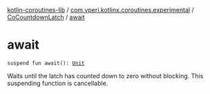[kotlin-coroutines-lib](../../index.md) / [com.vperi.kotlinx.coroutines.experimental](../index.md) / [CoCountdownLatch](index.md) / [await](./await.md)

# await

`suspend fun await(): `[`Unit`](https://kotlinlang.org/api/latest/jvm/stdlib/kotlin/-unit/index.html)

Waits until the latch has counted down to zero without blocking.
This suspending function is cancellable.

